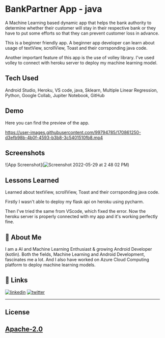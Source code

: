 
# BankPartner App - java

A Machine Learning based dynamic app that helps the bank authority to determine whether their customer will stay in their respective bank or they have to put some efforts so that they can prevent customer loss in advance.

This is a beginner friendly app. A beginner app developer can learn about usage of textView, scrollView, Toast and their corrsponding java code.

Another important feature of this app is the use of volley library.
I've used volley to connect with heroku server to deploy my machine learning model.

## Tech Used

Android Studio, Heroku, VS code, java, Sklearn, Multiple Linear Regression, Python, Google Collab,
Jupiter Notebook, GitHub

## Demo

Here you can find the preview of the app.

https://user-images.githubusercontent.com/99794785/170861250-d3efb98b-4b0f-4593-b3b8-3c5401510fb8.mp4
## Screenshots

![App Screenshot](![Screenshot 2022-05-29 at 2 48 02 PM](https://user-images.githubusercontent.com/99794785/170861244-ff957412-5feb-4b7a-8ca6-3aacc58e33cb.png))


## Lessons Learned

Learned about textView, scrollView, Toast and their corrsponding java code.

Firstly I wasn't able to deploy my flask api on heroku using pycharm.

Then I've tried the same from VScode, which fixed the error. Now the heroku server is properly connected with my app and it's working perfectly fine.

## 🚀 About Me
I am a AI and Machine Learning Enthusiast & growing Android Developer (kotlin). Both the fields, Machine Learning and Android Development, fascinates me a lot. And I also have worked on Azure Cloud Computing platform to deploy machine learning models.


## 🔗 Links

[![linkedin](https://img.shields.io/badge/linkedin-0A66C2?style=for-the-badge&logo=linkedin&logoColor=white)](https://www.linkedin.com/in/thebitanpaul)
[![twitter](https://img.shields.io/badge/twitter-1DA1F2?style=for-the-badge&logo=twitter&logoColor=white)](https://twitter.com/thebitanpaul_)


---
## License 
[Apache-2.0](LICENSE)
---
